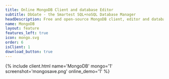 ```yaml
---
title: Online MongoDB Client and database Editor
subtitle: DbGate - the Smartest SQL+noSQL Database Manager
headDescription: Free and open-source MongoDB client, editor and database manager. Web application or desktop app for Linux, Windows, MacOS.
name: MongoDB
layout: feature
features_left: true
icon: mongo.svg
order: 6
isClient: 1
download_button: true
---
```


{% include client.html name='MongoDB' mongo='1' screenshot='mongosave.png' online_demo='1' %}
